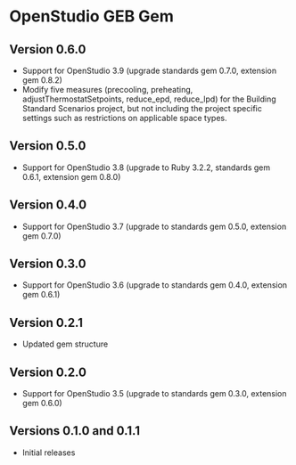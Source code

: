 # OpenStudio GEB Gem

## Version 0.6.0
- Support for OpenStudio 3.9 (upgrade standards gem 0.7.0, extension gem 0.8.2)
- Modify five measures (precooling, preheating, adjustThermostatSetpoints, reduce_epd, reduce_lpd) for the Building Standard Scenarios project, but not including the project specific settings such as restrictions on applicable space types.

## Version 0.5.0
- Support for OpenStudio 3.8 (upgrade to Ruby 3.2.2, standards gem 0.6.1, extension gem 0.8.0)

## Version 0.4.0
- Support for OpenStudio 3.7 (upgrade to standards gem 0.5.0, extension gem 0.7.0)

## Version 0.3.0
- Support for OpenStudio 3.6 (upgrade to standards gem 0.4.0, extension gem 0.6.1)

## Version 0.2.1

- Updated gem structure

## Version 0.2.0

- Support for OpenStudio 3.5 (upgrade to standards gem 0.3.0, extension gem 0.6.0)

## Versions 0.1.0 and 0.1.1

- Initial releases
